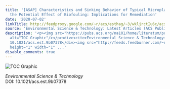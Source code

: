 ```yaml
---
title: '[ASAP] Characteristics and Sinking Behavior of Typical Microplastics Including
  the Potential Effect of Biofouling: Implications for Remediation'
date: '2020-07-02'
linkTitle: http://feedproxy.google.com/~r/acs/esthag/~3/wkljrctIu6c/acs.est.9b07378
source: 'Environmental Science & Technology: Latest Articles (ACS Publications)'
description: '<p><img src="https://pubs.acs.org/na101/home/literatum/publisher/achs/journals/content/esthag/0/esthag.ahead-of-print/acs.est.9b07378/20200702/images/medium/es9b07378_0004.gif"
  alt="TOC Graphic"/></p><div><cite>Environmental Science & Technology</cite></div><div>DOI:
  10.1021/acs.est.9b07378</div><img src="http://feeds.feedburner.com/~r/acs/esthag/~4/wkljrctIu6c"
  height="1" width="1" ...'
disable_comments: true
---
```

<p><img src="https://pubs.acs.org/na101/home/literatum/publisher/achs/journals/content/esthag/0/esthag.ahead-of-print/acs.est.9b07378/20200702/images/medium/es9b07378_0004.gif" alt="TOC Graphic"/></p><div><cite>Environmental Science & Technology</cite></div><div>DOI: 10.1021/acs.est.9b07378</div><img src="http://feeds.feedburner.com/~r/acs/esthag/~4/wkljrctIu6c" height="1" width="1" ...